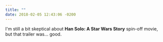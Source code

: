 ```yaml
---
title: ""
date: 2018-02-05 12:43:06 -0200
---
```


I'm still a bit skeptical about **Han Solo: A Star Wars Story** spin-off movie, but that trailer was… good.